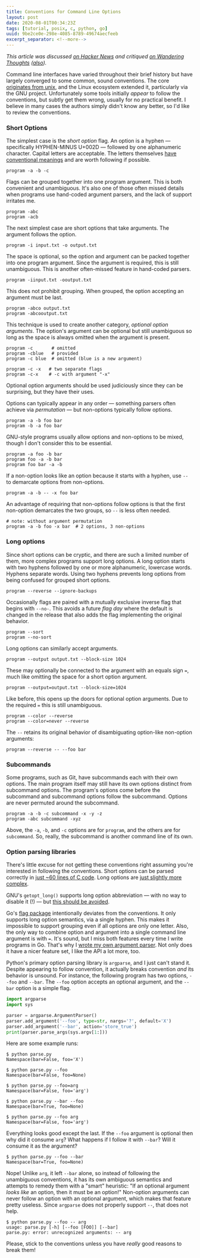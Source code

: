 ```yaml
---
title: Conventions for Command Line Options
layout: post
date: 2020-08-01T00:34:23Z
tags: [tutorial, posix, c, python, go]
uuid: 9be2ce0e-298e-4085-8789-49674aecfeeb
excerpt_separator: <!--more-->
---
```


*This article was discussed [on Hacker News][hn] and critiqued [on
Wandering Thoughts][wt] ([also][wt2]).*

Command line interfaces have varied throughout their brief history but
have largely converged to some common, sound conventions. The core
[originates from unix][util], and the Linux ecosystem extended it,
particularly via the GNU project. Unfortunately some tools initially
*appear* to follow the conventions, but subtly get them wrong, usually
for no practical benefit. I believe in many cases the authors simply
didn't know any better, so I'd like to review the conventions.

<!--more-->

### Short Options

The simplest case is the *short option* flag. An option is a hyphen —
specifically HYPHEN-MINUS U+002D — followed by one alphanumeric
character. Capital letters are acceptable. The letters themselves [have
conventional meanings][catb] and are worth following if possible.

```
program -a -b -c
```

Flags can be grouped together into one program argument. This is both
convenient and unambiguous. It's also one of those often missed details
when programs use hand-coded argument parsers, and the lack of support
irritates me.

```
program -abc
program -acb
```

The next simplest case are short options that take arguments. The
argument follows the option.

```
program -i input.txt -o output.txt
```

The space is optional, so the option and argument can be packed together
into one program argument. Since the argument is required, this is still
unambiguous. This is another often-missed feature in hand-coded parsers.

```
program -iinput.txt -ooutput.txt
```

This does not prohibit grouping. When grouped, the option accepting an
argument must be last.

```
program -abco output.txt
program -abcooutput.txt
```

This technique is used to create another category, *optional option
arguments*. The option's argument can be optional but still unambiguous
so long as the space is always omitted when the argument is present.

```
program -c       # omitted
program -cblue   # provided
program -c blue  # omitted (blue is a new argument)

program -c -x   # two separate flags
program -c-x    # -c with argument "-x"
```

Optional option arguments should be used judiciously since they can be
surprising, but they have their uses.

Options can typically appear in any order — something parsers often
achieve via *permutation* — but non-options typically follow options.

```
program -a -b foo bar
program -b -a foo bar
```

GNU-style programs usually allow options and non-options to be mixed,
though I don't consider this to be essential.

```
program -a foo -b bar
program foo -a -b bar
program foo bar -a -b
```

If a non-option looks like an option because it starts with a hyphen,
use `--` to demarcate options from non-options.

```
program -a -b -- -x foo bar
```

An advantage of requiring that non-options follow options is that the
first non-option demarcates the two groups, so `--` is less often
needed.

```
# note: without argument permutation
program -a -b foo -x bar  # 2 options, 3 non-options
```

### Long options

Since short options can be cryptic, and there are such a limited number
of them, more complex programs support long options. A long option
starts with two hyphens followed by one or more alphanumeric, lowercase
words. Hyphens separate words. Using two hyphens prevents long options
from being confused for grouped short options.

```
program --reverse --ignore-backups
```

Occasionally flags are paired with a mutually exclusive inverse flag
that begins with `--no-`. This avoids a future *flag day* where the
default is changed in the release that also adds the flag implementing
the original behavior.

```
program --sort
program --no-sort
```

Long options can similarly accept arguments.

```
program --output output.txt --block-size 1024
```

These may optionally be connected to the argument with an equals sign
`=`, much like omitting the space for a short option argument.

```
program --output=output.txt --block-size=1024
```

Like before, this opens up the doors for optional option arguments. Due
to the required `=` this is still unambiguous.

```
program --color --reverse
program --color=never --reverse
```

The `--` retains its original behavior of disambiguating option-like
non-option arguments:

```
program --reverse -- --foo bar
```

### Subcommands

Some programs, such as Git, have subcommands each with their own
options. The main program itself may still have its own options distinct
from subcommand options. The program's options come before the
subcommand and subcommand options follow the subcommand. Options are
never permuted around the subcommand.

```
program -a -b -c subcommand -x -y -z
program -abc subcommand -xyz
```

Above, the `-a`, `-b`, and `-c` options are for `program`, and the
others are for `subcommand`. So, really, the subcommand is another
command line of its own.

### Option parsing libraries

There's little excuse for not getting these conventions right assuming
you're interested in following the conventions. Short options can be
parsed correctly in [just ~60 lines of C code][getopt]. Long options are
[just slightly more complex][long].

GNU's `getopt_long()` supports long option abbreviation — with no way to
disable it (!) — but [this should be avoided][cw].

Go's [flag package][flag] intentionally deviates from the conventions.
It only supports long option semantics, via a single hyphen. This makes
it impossible to support grouping even if all options are only one
letter. Also, the only way to combine option and argument into a single
command line argument is with `=`. It's sound, but I miss both features
every time I write programs in Go. That's why I [wrote my own argument
parser][go]. Not only does it have a nicer feature set, I like the API a
lot more, too.

Python's primary option parsing library is `argparse`, and I just can't
stand it. Despite appearing to follow convention, it actually breaks
convention *and* its behavior is unsound. For instance, the following
program has two options, `--foo` and `--bar`. The `--foo` option accepts
an optional argument, and the `--bar` option is a simple flag.

```py
import argparse
import sys

parser = argparse.ArgumentParser()
parser.add_argument('--foo', type=str, nargs='?', default='X')
parser.add_argument('--bar', action='store_true')
print(parser.parse_args(sys.argv[1:]))
```

Here are some example runs:

```
$ python parse.py
Namespace(bar=False, foo='X')

$ python parse.py --foo
Namespace(bar=False, foo=None)

$ python parse.py --foo=arg
Namespace(bar=False, foo='arg')

$ python parse.py --bar --foo
Namespace(bar=True, foo=None)

$ python parse.py --foo arg
Namespace(bar=False, foo='arg')
```

Everything looks good except the last. If the `--foo` argument is
optional then why did it consume `arg`? What happens if I follow it with
`--bar`? Will it consume it as the argument?

```
$ python parse.py --foo --bar
Namespace(bar=True, foo=None)
```

Nope! Unlike `arg`, it left `--bar` alone, so instead of following the
unambiguous conventions, it has its own ambiguous semantics and attempts
to remedy them with a "smart" heuristic: "If an optional argument *looks
like* an option, then it must be an option!" Non-option arguments can
never follow an option with an optional argument, which makes that
feature pretty useless. Since `argparse` does not properly support `--`,
that does not help.

```
$ python parse.py --foo -- arg
usage: parse.py [-h] [--foo [FOO]] [--bar]
parse.py: error: unrecognized arguments: -- arg
```

Please, stick to the conventions unless you have *really* good reasons
to break them!


[catb]: http://www.catb.org/~esr/writings/taoup/html/ch10s05.html
[cw]: https://utcc.utoronto.ca/~cks/space/blog/python/ArgparseAbbreviatedOptions
[flag]: https://golang.org/pkg/flag/
[getopt]: https://github.com/skeeto/getopt
[go]: https://github.com/skeeto/optparse-go
[hn]: https://news.ycombinator.com/item?id=24020952
[long]: https://github.com/skeeto/optparse
[util]: https://pubs.opengroup.org/onlinepubs/9699919799/basedefs/V1_chap12.html
[wt]: https://utcc.utoronto.ca/~cks/space/blog/unix/MyOptionsConventions
[wt2]: https://utcc.utoronto.ca/~cks/space/blog/unix/UnixOptionsConventions
